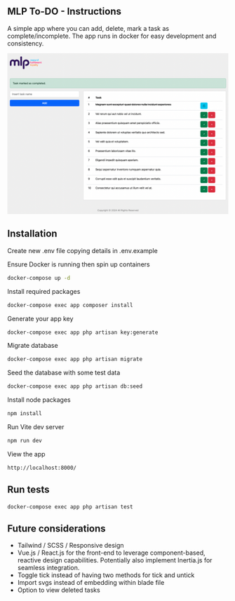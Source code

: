 ## MLP To-DO - Instructions

A simple app where you can add, delete, mark a task as complete/incomplete. The app runs in docker for easy development and consistency.

![alt text](image.png)

## Installation

Create new .env file copying details in .env.example

Ensure Docker is running then spin up containers

```bash
docker-compose up -d
```

Install required packages

```bash
docker-compose exec app composer install
```

Generate your app key

```bash
docker-compose exec app php artisan key:generate
```

Migrate database

```bash
docker-compose exec app php artisan migrate
```

Seed the database with some test data

```bash
docker-compose exec app php artisan db:seed
```

Install node packages

```bash
npm install
```

Run Vite dev server

```bash
npm run dev
```

View the app

```bash
http://localhost:8000/
```

## Run tests

```bash
docker-compose exec app php artisan test
```

## Future considerations

-   Tailwind / SCSS / Responsive design
-   Vue.js / React.js for the front-end to leverage component-based, reactive design capabilities. Potentially also implement Inertia.js for seamless integration.
-   Toggle tick instead of having two methods for tick and untick
-   Import svgs instead of embedding within blade file
-   Option to view deleted tasks
